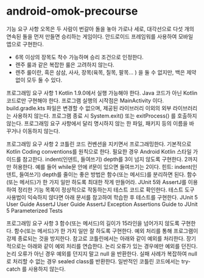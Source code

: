 # android-omok-precourse

기능 요구 사항
오목은 두 사람이 번갈아 돌을 놓아 가로나 세로, 대각선으로 다섯 개의 연속된 돌을 먼저 만들면 승리하는 게임이다. 안드로이드 프레임워를 사용하여 모바일 앱으로 구현한다.
- 6목 이상의 장목도 착수 가능하며 승리 조건으로 인정한다.
- 렌주 룰과 같은 복잡한 룰은 고려하지 않는다.
- 렌주 룰이란, 흑은 삼삼, 사사, 장목(육목, 칠목, 팔목... ) 을 둘 수 없지만, 백은 제약없이 모두 둘 수 있다.


프로그래밍 요구 사항 1
Kotlin 1.9.0에서 실행 가능해야 한다.
Java 코드가 아닌 Kotlin 코드로만 구현해야 한다.
프로그램 실행의 시작점은 MainActivity 이다.
build.gradle.kts 파일은 변경할 수 없으며, 제공된 라이브러리 이외의 외부 라이브러리는 사용하지 않는다.
프로그램 종료 시 System.exit() 또는 exitProcess() 를 호출하지 않는다.
프로그래밍 요구 사항에서 달리 명시하지 않는 한 파일, 패키지 등의 이름을 바꾸거나 이동하지 않는다.

프로그래밍 요구 사항 2
코틀린 코드 컨벤션을 지키면서 프로그래밍한다.
기본적으로 Kotlin Coding conventions를 원칙으로 한다.
필요한 경우 Android Kotlin 스타일 가이드를 참고한다.
indent(인덴트, 들여쓰기) depth를 3이 넘지 않도록 구현한다. 2까지만 허용한다.
예를 들어 while문 안에 if문이 있으면 들여쓰기는 2이다.
힌트: indent(인덴트, 들여쓰기) depth를 줄이는 좋은 방법은 함수(또는 메서드)를 분리하면 된다.
함수(또는 메서드)가 한 가지 일만 하도록 최대한 작게 만들어라.
JUnit 5와 AssertJ를 이용하여 정리한 기능 목록이 정상적으로 작동하는지 테스트 코드로 확인한다.
테스트 도구 사용법이 익숙하지 않다면 아래 문서를 참고하여 학습한 후 테스트를 구현한다.
JUnit 5 User Guide
AssertJ User Guide
AssertJ Exception Assertions
Guide to JUnit 5 Parameterized Tests

프로그래밍 요구 사항 3
함수(또는 메서드)의 길이가 15라인을 넘어가지 않도록 구현한다.
함수(또는 메서드)가 한 가지 일만 잘 하도록 구현한다.
예외 처리를 통해 프로그램이 강제 종료되는 것을 방지한다.
참고로 코틀린에서는 아래와 같이 예외를 처리한다. 장기적으로는 아래와 같이 예외 처리를 연습한다.
논리 오류가 있는 경우에만 예외를 던진다.
논리 오류가 아닌 경우 예외를 던지지 말고 null 을 반환한다.
실패 사례가 복잡하여 null 로 처리할 수 없는 경우 sealed class를 반환한다.
일반적인 코틀린 코드에서는 try-catch 를 사용하지 않는다.
